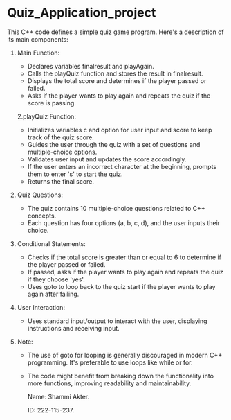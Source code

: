 # Quiz_Application_project
This C++ code defines a simple quiz game program. Here's a description of its main components:

1. Main Function:
   - Declares variables finalresult and playAgain.
   - Calls the playQuiz function and stores the result in finalresult.
   - Displays the total score and determines if the player passed or failed.
   - Asks if the player wants to play again and repeats the quiz if the score is passing.

   2.playQuiz Function:
   - Initializes variables c and option for user input and score to keep track of the quiz score.
   - Guides the user through the quiz with a set of questions and multiple-choice options.
   - Validates user input and updates the score accordingly.
   - If the user enters an incorrect character at the beginning, prompts them to enter 's' to start the quiz.
   - Returns the final score.

3. Quiz Questions:
   - The quiz contains 10 multiple-choice questions related to C++ concepts.
   - Each question has four options (a, b, c, d), and the user inputs their choice.

4. Conditional Statements:
   - Checks if the total score is greater than or equal to 6 to determine if the player passed or failed.
   - If passed, asks if the player wants to play again and repeats the quiz if they choose 'yes'.
   - Uses goto to loop back to the quiz start if the player wants to play again after failing.

5. User Interaction:
   - Uses standard input/output to interact with the user, displaying instructions and receiving input.

6. Note:
   - The use of goto for looping is generally discouraged in modern C++ programming. It's preferable to use loops like while or for.
   - The code might benefit from breaking down the functionality into more functions, improving readability and maintainability.


     Name: Shammi Akter.
     
     ID: 222-115-237.
